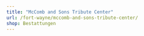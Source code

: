 ```yaml
---
title: "McComb and Sons Tribute Center"
url: /fort-wayne/mccomb-and-sons-tribute-center/
shop: Bestattungen
---
```

